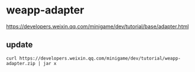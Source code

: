 # weapp-adapter
https://developers.weixin.qq.com/minigame/dev/tutorial/base/adapter.html


## update
```
curl https://developers.weixin.qq.com/minigame/dev/tutorial/weapp-adapter.zip | jar x
```
